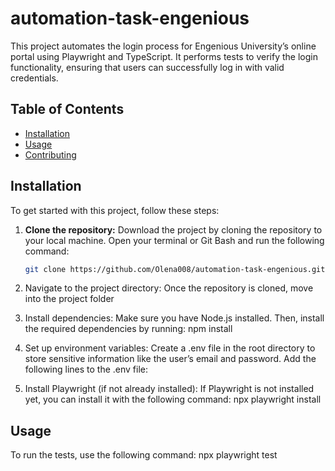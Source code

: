 # automation-task-engenious

This project automates the login process for Engenious University’s online portal using Playwright and TypeScript. It performs tests to verify the login functionality, ensuring that users can successfully log in with valid credentials.

## Table of Contents
- [Installation](#installation)
- [Usage](#usage)
- [Contributing](#contributing)

## Installation

To get started with this project, follow these steps:

1. **Clone the repository:**
   Download the project by cloning the repository to your local machine. Open your terminal or Git Bash and run the following command:

   ```bash
   git clone https://github.com/Olena008/automation-task-engenious.git

2. Navigate to the project directory: Once the repository is cloned, move into the project folder

3. Install dependencies: Make sure you have Node.js installed. Then, install the required dependencies by running:
npm install

4. Set up environment variables: Create a .env file in the root directory to store sensitive information like the user’s email and password. Add the following lines to the .env file:

5. Install Playwright (if not already installed): If Playwright is not installed yet, you can install it with the following command:
npx playwright install

## Usage
To run the tests, use the following command:
npx playwright test


